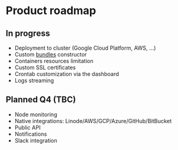 # Product roadmap

## In progress

* Deployment to cluster (Google Cloud Platform, AWS, ...)
* Custom [bundles](../infrastructure/bundles/README.md) constructor
* Containers resources limitation
* Custom SSL certificates
* Crontab customization via the dashboard
* Logs streaming

## Planned Q4 (TBC)

* Node monitoring
* Native integrations: Linode/AWS/GCP/Azure/GitHub/BitBucket
* Public API
* Notifications
* Slack integration
